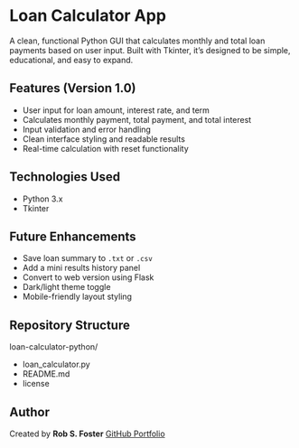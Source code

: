 # Loan Calculator App

A clean, functional Python GUI that calculates monthly and total loan payments based on user input. Built with Tkinter, it’s designed to be simple, educational, and easy to expand.

## Features (Version 1.0)
- User input for loan amount, interest rate, and term
- Calculates monthly payment, total payment, and total interest
- Input validation and error handling
- Clean interface styling and readable results
- Real-time calculation with reset functionality

## Technologies Used
- Python 3.x
- Tkinter

## Future Enhancements
- Save loan summary to `.txt` or `.csv`
- Add a mini results history panel
- Convert to web version using Flask
- Dark/light theme toggle
- Mobile-friendly layout styling

## Repository Structure
loan-calculator-python/  
- loan_calculator.py  
- README.md
- license

## Author
Created by **Rob S. Foster**
[GitHub Portfolio](https://github.com/robfost)

